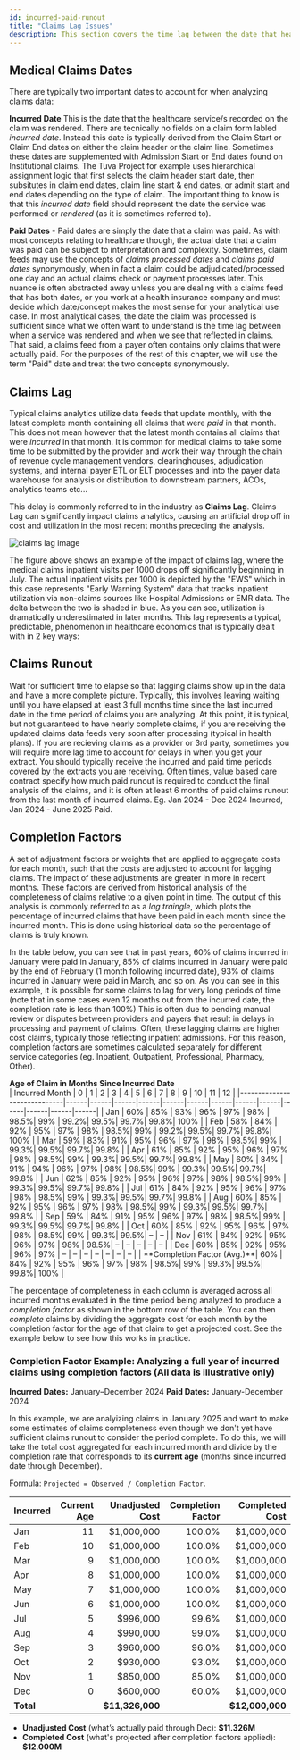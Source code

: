 ```yaml
---
id: incurred-paid-runout
title: "Claims Lag Issues"
description: This section covers the time lag between the date that healthcare services are performed (i.e. claims are incurred) and when they are processed and paid, and common approaches to accounting for this lag in analytics. 
---
```


## Medical Claims Dates

There are typically two important dates to account for when analyzing claims data:

**Incurred Date** This is the date that the healthcare service/s recorded on the claim was rendered. There are tecnically no fields on a claim form labled *incurred date*. Instead this date is typically derived from the Claim Start or Claim End dates on either the claim header or the claim line. Sometimes these dates are supplemented with Admission Start or End dates found on Institutional claims. The Tuva Project for example uses hierarchical assignment logic that first selects the claim header start date, then subsitutes in claim end dates, claim line start & end dates, or admit start and end dates depending on the type of claim. The important thing to know is that this *incurred date* field should represent the date the service was performed or *rendered* (as it is sometimes referred to). 

**Paid Dates** - Paid dates are simply the date that a claim was paid. As with most concepts relating to healthcare though, the actual date that a claim was paid can be subject to interpretation and complexity. Sometimes, claim feeds may use the concepts of *claims processed dates* and *claims paid dates* synonymously, when in fact a claim could be adjudicated/processed one day and an actual claims check or payment processes later. This nuance is often abstracted away unless you are dealing with a claims feed that has both dates, or you work at a health insurance company and must decide which date/concept makes the most sense for your analytical use case. In most analytical cases, the date the claim was processed is sufficient since what we often want to understand is the time lag between when a service was rendered and when we see that reflected in claims. That said, a claims feed from a payer often contains only claims that were actually paid. For the purposes of the rest of this chapter, we will use the term "Paid" date and treat the two concepts synonymously. 

## Claims Lag
Typical claims analytics utilize data feeds that update monthly, with the latest complete month containing all claims that were *paid* in that month. This does not mean however that the latest month contains all claims that were *incurred* in that month. It is common for medical claims to take some time to be submitted by the provider and work their way through the chain of revenue cycle management vendors, clearinghouses, adjudication systems, and internal payer ETL or ELT processes and into the payer data warehouse for analysis or distribution to downstream partners, ACOs, analytics teams etc... 

This delay is commonly referred to in the industry as **Claims Lag**. Claims Lag can significantly impact claims analytics, causing an artificial drop off in cost and utilization in the most recent months preceding the analysis. 


![claims lag image](/img/claims_lag.png)

The figure above shows an example of the impact of claims lag, where the medical claims inpatient visits per 1000 drops off significantly beginning in July. The actual inpatient visits per 1000 is depicted by the "EWS" which in this case represents "Early Warning System" data that tracks inpatient utilization via non-claims sources like Hospital Admissions or EMR data. The delta between the two is shaded in blue. As you can see, utilization is dramatically underestimated in later months. This lag represents a typical, predictable, phenomenon in healthcare economics that is typically dealt with in 2 key ways: 

## Claims Runout

 Wait for sufficient time to elapse so that lagging claims show up in the data and have a more complete picture. Typically, this involves leaving waiting until you have elapsed at least 3 full months time since the last incurred date in the time period of claims you are analyzing. At this point, it is typical, but not guaranteed to have nearly complete claims, if you are receiving the updated claims data feeds very soon after processing (typical in health plans). If you are recieving claims as a provider or 3rd party, sometimes you will require more lag time to account for delays in when you get your extract. You should typically receive the incurred and paid time periods covered by the extracts you are receiving. Often times, value based care contract specify how much paid runout is required to conduct the final analysis of the claims, and it is often at least 6 months of paid claims runout from the last month of incurred claims. Eg. Jan 2024 - Dec 2024 Incurred, Jan 2024 - June 2025 Paid. 

## Completion Factors

 A set of adjustment factors or weights that are applied to aggregate costs for each month, such that the costs are adjusted to account for lagging claims. The impact of these adjustments are greater in more in recent months. These factors are derived from historical analysis of the completeness of claims relative to a given point in time. The output of this analysis is commonly referred to as a *lag traingle*, which plots the percentage of incurred claims that have been paid in each month since the incurred month. This is done using historical data so the percentage of claims is truly known. 
 
 In the table below, you can see that in past years, 60% of claims incurred in January were paid in January, 85% of claims incurred in January were paid by the end of February (1 month following incurred date), 93% of claims incurred in January were paid in March, and so on. As you can see in this example, it is possible for some claims to lag for very long periods of time (note that in some cases even 12 months out from the incurred date, the completion rate is less than 100%) This is often due to pending manual review or disputes between providers and payers that result in delays in processing and payment of claims. Often, these lagging claims are higher cost claims, typically those reflecting inpatient admissions. For this reason, completion factors are sometimes calculated separately for different service categories (eg. Inpatient, Outpatient, Professional, Pharmacy, Other). 

<div style={{ textAlign: "center", marginBottom: "-2.75rem" }}>
  <strong>Age of Claim in Months Since Incurred Date</strong>
</div>
| Incurred Month              | 0    | 1    | 2    | 3    | 4    | 5    | 6    | 7    | 8    | 9    | 10   | 11   | 12   |
|-----------------------------|------|------|------|------|------|------|------|------|------|------|------|------|------|
| Jan                         | 60%  | 85%  | 93%  | 96%  | 97%  | 98%  | 98.5%| 99%  | 99.2%| 99.5%| 99.7%| 99.8%| 100% |
| Feb                         | 58%  | 84%  | 92%  | 95%  | 97%  | 98%  | 98.5%| 99%  | 99.2%| 99.5%| 99.7%| 99.8%| 100% |
| Mar                         | 59%  | 83%  | 91%  | 95%  | 96%  | 97%  | 98%  | 98.5%| 99%  | 99.3%| 99.5%| 99.7%| 99.8% |
| Apr                         | 61%  | 85%  | 92%  | 95%  | 96%  | 97%  | 98%  | 98.5%| 99%  | 99.3%| 99.5%| 99.7%| 99.8% |
| May                         | 60%  | 84%  | 91%  | 94%  | 96%  | 97%  | 98%  | 98.5%| 99%  | 99.3%| 99.5%| 99.7%| 99.8% |
| Jun                         | 62%  | 85%  | 92%  | 95%  | 96%  | 97%  | 98%  | 98.5%| 99%  | 99.3%| 99.5%| 99.7%| 99.8% |
| Jul                         | 61%  | 84%  | 92%  | 95%  | 96%  | 97%  | 98%  | 98.5%| 99%  | 99.3%| 99.5%| 99.7%| 99.8% |
| Aug                         | 60%  | 85%  | 92%  | 95%  | 96%  | 97%  | 98%  | 98.5%| 99%  | 99.3%| 99.5%| 99.7%| 99.8% |
| Sep                         | 59%  | 84%  | 91%  | 95%  | 96%  | 97%  | 98%  | 98.5%| 99%  | 99.3%| 99.5%| 99.7%| 99.8% |
| Oct                         | 60%  | 85%  | 92%  | 95%  | 96%  | 97%  | 98%  | 98.5%| 99%  | 99.3%| 99.5%|   –  |   –  |
| Nov                         | 61%  | 84%  | 92%  | 95%  | 96%  | 97%  | 98%  | 98.5%|   –  |   –  |   –  |   –  |   –  |
| Dec                         | 60%  | 85%  | 92%  | 95%  | 96%  | 97%  |   –  |   –  |   –  |   –  |   –  |   –  |   –  |
| **Completion Factor (Avg.)**| 60%  | 84%  | 92%  | 95%  | 96%  | 97%  | 98%  | 98.5%| 99%  | 99.3%| 99.5%| 99.8%| 100% |

 The percentage of completeness in each column is averaged across all incurred months evaluated in the time period being analyzed to produce a *completion factor* as shown in the bottom row of the table. You can then *complete* claims by dividing the aggregate cost for each month by the completion factor for the age of that claim to get a projected cost. See the example below to see how this works in practice. 

### Completion Factor Example: Analyzing a full year of incurred claims using completion factors (All data is illustrative only)

**Incurred Dates:** January–December 2024
**Paid Dates:** January-December 2024

In this example, we are analyizing claims in January 2025 and want to make some estimates of claims completeness even though we don't yet have sufficient claims runout to consider the period complete. To do this, we will take the total cost aggregated for each incurred month and divide by the completion rate that corresponds to its **current age** (months since incurred date through December).  

Formula: `Projected = Observed / Completion Factor`.

| Incurred | Current Age | Unadjusted Cost        | Completion Factor | Completed Cost        |
|:---------|------------:|-----------------------:|------------------:|----------------------:|
| Jan      | 11          | $1,000,000             | 100.0%            | $1,000,000            |
| Feb      | 10          | $1,000,000             | 100.0%            | $1,000,000            |
| Mar      | 9           | $1,000,000             | 100.0%            | $1,000,000            |
| Apr      | 8           | $1,000,000             | 100.0%            | $1,000,000            |
| May      | 7           | $1,000,000             | 100.0%            | $1,000,000            |
| Jun      | 6           | $1,000,000             | 100.0%            | $1,000,000            |
| Jul      | 5           |   $996,000             | 99.6%             | $1,000,000            |
| Aug      | 4           |   $990,000             | 99.0%             | $1,000,000            |
| Sep      | 3           |   $960,000             | 96.0%             | $1,000,000            |
| Oct      | 2           |   $930,000             | 93.0%             | $1,000,000            |
| Nov      | 1           |   $850,000             | 85.0%             | $1,000,000            |
| Dec      | 0           |   $600,000             | 60.0%             | $1,000,000            |
| **Total**|             | **$11,326,000**        |                   | **$12,000,000**       |

- **Unadjusted Cost** (what’s actually paid through Dec): **$11.326M**  
- **Completed Cost** (what's projected after completion factors applied): **$12.000M**  


